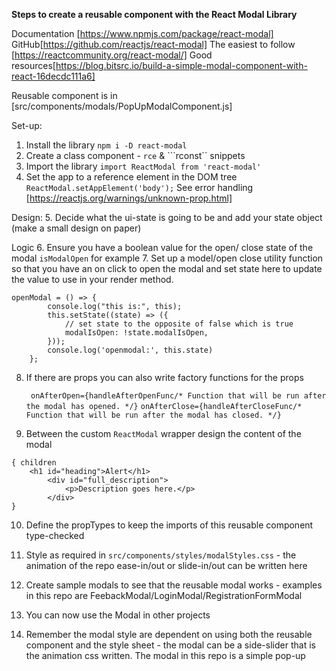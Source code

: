 **Steps to create a reusable component with  the React Modal Library**

Documentation [https://www.npmjs.com/package/react-modal]
GitHub[https://github.com/reactjs/react-modal]
The easiest to follow [https://reactcommunity.org/react-modal/]
Good resources[https://blog.bitsrc.io/build-a-simple-modal-component-with-react-16decdc111a6]

Reusable component is in [src/components/modals/PopUpModalComponent.js]

Set-up:
1. Install the library ```npm i -D react-modal```
2. Create a class component - ```rce``` & ```rconst`` snippets
3. Import the library ```import ReactModal from 'react-modal'```
4. Set the app to a reference element in the DOM tree ```ReactModal.setAppElement('body');``` See error handling [https://reactjs.org/warnings/unknown-prop.html]

Design:
5. Decide what the ui-state is going to be and add your state object (make a small design on paper)

Logic
6. Ensure you have a boolean value for the open/ close state of the modal ```isModalOpen``` for example
7. Set up a model/open close utility function so that you have an on click to open the modal and set state here to update the value to use in your render method.

```
openModal = () => {
        console.log("this is:", this);
        this.setState((state) => ({
            // set state to the opposite of false which is true
            modalIsOpen: !state.modalIsOpen,
        }));
        console.log('openmodal:', this.state)
    };
```
8. If there are props you can also write factory functions for the props

    ``` onAfterOpen={handleAfterOpenFunc/* Function that will be run after the modal has opened. */}```
    ```onAfterClose={handleAfterCloseFunc/* Function that will be run after the modal has closed. */}```

9. Between the custom ```ReactModal``` wrapper design the content of the modal

```
{ children 
    <h1 id="heading">Alert</h1>
        <div id="full_description">
            <p>Description goes here.</p>
        </div>
}
```                        
10. Define the propTypes to keep the imports of this reusable component type-checked

11. Style as required in ```src/components/styles/modalStyles.css``` - the animation of the repo ease-in/out or slide-in/out can be written here

12. Create sample modals to see that the reusable modal works - examples in this repo are FeebackModal/LoginModal/RegistrationFormModal

13. You can now use the Modal in other projects 

14. Remember the modal style are dependent on using both the reusable component and the style sheet - the modal can be a side-slider that is the animation css written. The modal in this repo is a simple pop-up